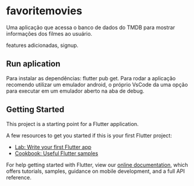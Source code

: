 # favoritemovies

Uma aplicação que acessa o banco de dados do TMDB para mostrar informações dos filmes ao usuário.

features adicionadas, signup.

## Run aplication

Para instalar as dependências: flutter pub get. Para rodar a aplicação recomendo utilizar um emulador android, o próprio VsCode da uma opção para executar em um emulador aberto na aba de debug.


## Getting Started

This project is a starting point for a Flutter application.

A few resources to get you started if this is your first Flutter project:

- [Lab: Write your first Flutter app](https://flutter.dev/docs/get-started/codelab)
- [Cookbook: Useful Flutter samples](https://flutter.dev/docs/cookbook)

For help getting started with Flutter, view our
[online documentation](https://flutter.dev/docs), which offers tutorials,
samples, guidance on mobile development, and a full API reference.
